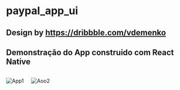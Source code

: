 # paypal_app_ui

## Design by https://dribbble.com/vdemenko

## Demonstração do App construido com React Native

<div style="display:flex;gap: 20px; flex-direction: row;">

![App1](https://media.giphy.com/media/NyVT7BBTIsKyOL0sTe/giphy.gif)

![Aoo2](https://media.giphy.com/media/x3v6U3PkfEEVgo8EQe/giphy.gif)
</div>